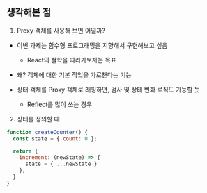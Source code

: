 ## 생각해본 점 

1. Proxy 객체를 사용해 보면 어떨까?

- 이번 과제는 함수형 프로그래밍을 지향해서 구현해보고 싶음 

    - React의 철학을 따라가보자는 목표

- 왜? 객체에 대한 기본 작업을 가로챈다는 기능 

- 상태 객체를 Proxy 객체로 래핑하면, 검사 및 상태 변화 로직도 가능할 듯 

    - Reflect를 많이 쓰는 경우

2. 상태를 정의할 때 

```js
function createCounter() {
  const state = { count: 0 };

  return {
    increment: (newState) => {
      state = { ...newState }
    },
  }
}
```